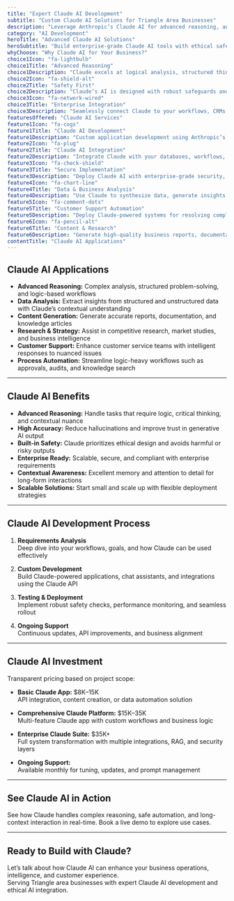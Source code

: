 ```yaml
---
title: "Expert Claude AI Development"
subtitle: "Custom Claude AI Solutions for Triangle Area Businesses"
description: "Leverage Anthropic’s Claude AI for advanced reasoning, analysis, and automation. I provide expert Claude AI development, integration, and implementation services for Triangle area companies."
category: "AI Development"
heroTitle: "Advanced Claude AI Solutions"
heroSubtitle: "Build enterprise-grade Claude AI tools with ethical safeguards and powerful reasoning capabilities."
whyChoose: "Why Claude AI for Your Business?"
choice1Icon: "fa-lightbulb"
choice1Title: "Advanced Reasoning"
choice1Description: "Claude excels at logical analysis, structured thinking, and complex problem-solving."
choice2Icon: "fa-shield-alt"
choice2Title: "Safety First"
choice2Description: "Claude’s AI is designed with robust safeguards and ethical deployment in mind."
choice3Icon: "fa-network-wired"
choice3Title: "Enterprise Integration"
choice3Description: "Seamlessly connect Claude to your workflows, CRMs, databases, and automation pipelines."
featuresOffered: "Claude AI Services"
feature1Icon: "fa-cogs"
feature1Title: "Claude AI Development"
feature1Description: "Custom application development using Anthropic’s Claude API for advanced reasoning use cases."
feature2Icon: "fa-plug"
feature2Title: "Claude AI Integration"
feature2Description: "Integrate Claude with your databases, workflows, and tools to enhance productivity."
feature3Icon: "fa-check-shield"
feature3Title: "Secure Implementation"
feature3Description: "Deploy Claude AI with enterprise-grade security, safety filters, and compliance controls."
feature4Icon: "fa-chart-line"
feature4Title: "Data & Business Analysis"
feature4Description: "Use Claude to synthesize data, generate insights, and support decision-making at scale."
feature5Icon: "fa-comment-dots"
feature5Title: "Customer Support Automation"
feature5Description: "Deploy Claude-powered systems for resolving complex customer queries and technical issues."
feature6Icon: "fa-pencil-alt"
feature6Title: "Content & Research"
feature6Description: "Generate high-quality business reports, documentation, and research summaries using Claude."
contentTitle: "Claude AI Applications"
---
```


## Claude AI Applications

- **Advanced Reasoning:** Complex analysis, structured problem-solving, and logic-based workflows  
- **Data Analysis:** Extract insights from structured and unstructured data with Claude’s contextual understanding  
- **Content Generation:** Generate accurate reports, documentation, and knowledge articles  
- **Research & Strategy:** Assist in competitive research, market studies, and business intelligence  
- **Customer Support:** Enhance customer service teams with intelligent responses to nuanced issues  
- **Process Automation:** Streamline logic-heavy workflows such as approvals, audits, and knowledge search  

---

## Claude AI Benefits

- **Advanced Reasoning:** Handle tasks that require logic, critical thinking, and contextual nuance  
- **High Accuracy:** Reduce hallucinations and improve trust in generative AI output  
- **Built-in Safety:** Claude prioritizes ethical design and avoids harmful or risky outputs  
- **Enterprise Ready:** Scalable, secure, and compliant with enterprise requirements  
- **Contextual Awareness:** Excellent memory and attention to detail for long-form interactions  
- **Scalable Solutions:** Start small and scale up with flexible deployment strategies  

---

## Claude AI Development Process

1. **Requirements Analysis**  
   Deep dive into your workflows, goals, and how Claude can be used effectively

2. **Custom Development**  
   Build Claude-powered applications, chat assistants, and integrations using the Claude API

3. **Testing & Deployment**  
   Implement robust safety checks, performance monitoring, and seamless rollout

4. **Ongoing Support**  
   Continuous updates, API improvements, and business alignment

---

## Claude AI Investment

Transparent pricing based on project scope:

- **Basic Claude App:** $8K–15K  
  API integration, content creation, or data automation solution

- **Comprehensive Claude Platform:** $15K–35K  
  Multi-feature Claude app with custom workflows and business logic

- **Enterprise Claude Suite:** $35K+  
  Full system transformation with multiple integrations, RAG, and security layers

- **Ongoing Support:**  
  Available monthly for tuning, updates, and prompt management

---

## See Claude AI in Action

See how Claude handles complex reasoning, safe automation, and long-context interaction in real-time. Book a live demo to explore use cases.

---

## Ready to Build with Claude?

Let’s talk about how Claude AI can enhance your business operations, intelligence, and customer experience.  
Serving Triangle area businesses with expert Claude AI development and ethical AI integration.
